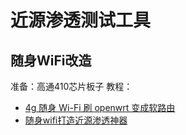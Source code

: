 # 近源渗透测试工具

## 随身WiFi改造
准备：高通410芯片板子
教程：
- [4g 随身 Wi-Fi 刷 openwrt 变成软路由](https://qust.me/post/msm8916/)
- [随身wifi打造近源渗透神器](http://ylcao.top/2022/08/29/%E9%9A%8F%E8%BA%ABwifi%E6%89%93%E9%80%A0%E8%BF%91%E6%BA%90%E6%B8%97%E9%80%8F%E7%A5%9E%E5%99%A8/)

